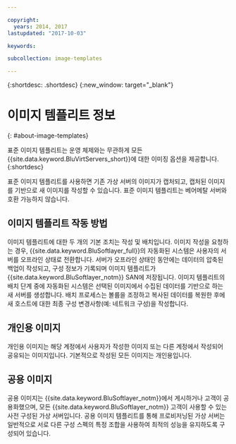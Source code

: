 ```yaml
---

copyright:
  years: 2014, 2017
lastupdated: "2017-10-03"

keywords:

subcollection: image-templates

---
```


{:shortdesc: .shortdesc}
{:new_window: target="_blank"}

# 이미지 템플리트 정보
{: #about-image-templates}

표준 이미지 템플리트는 운영 체제와는 무관하게 모든 {{site.data.keyword.BluVirtServers_short}}에 대한 이미징 옵션을 제공합니다.
{:shortdesc}

표준 이미지 템플리트를 사용하면 기존 가상 서버의 이미지가 캡처되고, 캡처된 이미지를 기반으로 새 이미지를 작성할 수 있습니다. 표준 이미지 템플리트는 베어메탈 서버와 호환 가능하지 않습니다.

## 이미지 템플리트 작동 방법
이미지 템플리트에 대한 두 개의 기본 조치는 작성 및 배치입니다. 이미지 작성을 요청하는 경우, {{site.data.keyword.BluSoftlayer_full}}의 자동화된 시스템은 사용자의 서버를 오프라인 상태로 전환합니다. 서버가 오프라인 상태인 동안에는 데이터의 압축된 백업이 작성되고, 구성 정보가 기록되며 이미지 템플리트가 {{site.data.keyword.BluSoftlayer_notm}} SAN에 저장됩니다. 이미지 템플리트의 배치 단계 중에 자동화된 시스템은 선택된 이미지에서 수집된 데이터를 기반으로 하는 새 서버를 생성합니다. 배치 프로세스는 볼륨을 조정하고 복사된 데이터를 복원한 후에 새 호스트에 대한 최종 구성 변경사항(예: 네트워크 구성)을 작성합니다.

## 개인용 이미지

개인용 이미지는 해당 계정에서 사용자가 작성한 이미지 또는 다른 계정에서 작성되어 공유되는 이미지입니다. 기본적으로 작성된 모든 이미지는 개인용입니다.

## 공용 이미지

공용 이미지는 {{site.data.keyword.BluSoftlayer_notm}}에서 게시하거나 고객이 공용화했으며, 모든 {{site.data.keyword.BluSoftlayer_notm}} 고객이 사용할 수 있는 사전 구성된 가상 서버입니다. 공용 이미지 템플리트를 통해 프로비저닝된 가상 서버는 일반적으로 서로 다른 구성 스펙의 특정 조합을 사용하여 최적의 성능을 유지하도록 구성되어 있습니다.
